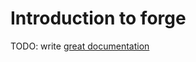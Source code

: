# Introduction to forge

TODO: write [great documentation](http://jacobian.org/writing/great-documentation/what-to-write/)
